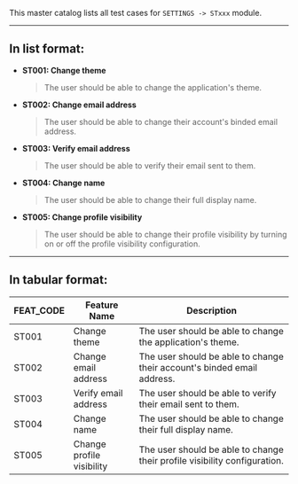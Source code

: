 This master catalog lists all test cases for `SETTINGS -> STxxx` module.

---

## In list format:

- **ST001: Change theme**

  > The user should be able to change the application's theme.

- **ST002: Change email address**

  > The user should be able to change their account's binded email address.

- **ST003: Verify email address**

  > The user should be able to verify their email sent to them.

- **ST004: Change name**

  > The user should be able to change their full display name.

- **ST005: Change profile visibility**
  > The user should be able to change their profile visibility by turning on or off the profile visibility configuration.

---

## In tabular format:

| FEAT_CODE | Feature Name              | Description                                                               |
| --------- | ------------------------- | ------------------------------------------------------------------------- |
| ST001     | Change theme              | The user should be able to change the application's theme.                |
| ST002     | Change email address      | The user should be able to change their account's binded email address.   |
| ST003     | Verify email address      | The user should be able to verify their email sent to them.               |
| ST004     | Change name               | The user should be able to change their full display name.                |
| ST005     | Change profile visibility | The user should be able to change their profile visibility configuration. |
